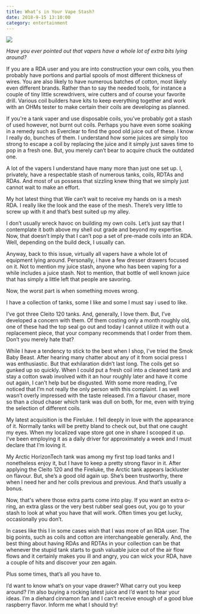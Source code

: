 ```yaml
---
title: What’s in Your Vape Stash?
date: 2018-9-15 13:10:00
category: entertainment
---
```


![](/images/7.jpg)

*Have you ever pointed out that vapers have a whole lot of extra bits lying around?*

If you are a RDA user and you are into construction your own coils, you then probably have portions and partial spools of most different thickness of wires. You are also likely to have numerous batches of cotton, most likely even different brands. Rather than to say the needed tools, for instance a couple of tiny little screwdrivers, wire cutters and of course your favorite drill. Various coil builders have kits to keep everything together and work with an OHMs tester to make certain their coils are developing as planned.

<!-- more -->

If you're a tank vaper and use disposable coils, you’ve probably got a stash of used however, not burnt out coils. Perhaps you have even some soaking in a remedy such as Everclear to find the good old juice out of these. I know I really do, bunches of them. I understand how some juices are simply too strong to escape a coil by replacing the juice and it simply just saves time to pop in a fresh one. But, you merely can’t bear to acquire chuck the outdated one.

A lot of the vapers I understand have many more than just one set up. I, privately, have a respectable stash of numerous tanks, coils, RDTAs and RDAs. And most of us possess that sizzling knew thing that we simply just cannot wait to make an effort.

My hot latest thing that We can’t wait to receive my hands on is a mesh RDA. I really like the look and the ease of the mesh. There’s very little to screw up with it and that’s best suited up my alley.

I don’t usually wreck havoc on building my own coils. Let’s just say that I contemplate it both above my shell out grade and beyond my expertise. Now, that doesn’t imply that I can’t pop a set of pre-made coils into an RDA. Well, depending on the build deck, I usually can.

Anyway, back to this issue, virtually all vapers have a whole lot of equipment lying around. Personally, i have a few dresser drawers focused on it. Not to mention my juice stash, anyone who has been vaping for a while includes a juice stash. Not to mention, that bottle of well known juice that has simply a little left that people are savoring.

Now, the worst part is when something moves wrong.

I have a collection of tanks, some I like and some I must say i used to like.

I’ve got three Cleito 120 tanks. And, generally, I love them. But, I’ve developed a concern with them. Of them costing only a month roughly old, one of these had the top seal go out and today I cannot utilize it with out a replacement piece, that your company recommends that I order from them. Don’t you merely hate that?

While I have a tendency to stick to the best when I shop, I've tried the Smok Baby Beast. After hearing many chatter about any of it from social press I was enthusiastic. But that exhilaration didn’t last long. The coils get so gunked up so quickly. When I could put a fresh coil into a cleaned tank and stay a cotton swab involved with it an hour roughly later and have it come out again, I can’t help but be disgusted. With some more reading, I’ve noticed that I’m not really the only person with this complaint. I as well wasn’t overly impressed with the taste released. I’m a flavour chaser, more so than a cloud chaser which tank was dull on both, for me, even with trying the selection of different coils.

My latest acquisition is the Fireluke. I fell deeply in love with the appearance of it. Normally tanks will be pretty bland to check out, but that one caught my eyes. When my localized vape store got one in share I scooped it up. I’ve been employing it as a daily driver for approximately a week and I must declare that I’m loving it.

My Arctic HorizonTech tank was among my first top load tanks and I nonetheless enjoy it, but I have to keep a pretty strong flavor in it. After applying the Cleito 120 and the Fireluke, the Arctic tank appears lackluster on flavour. But, she’s a good old again up. She’s been trustworthy, there when I need her and her coils previous and previous. And that’s usually a bonus.

Now, that's where those extra parts come into play. If you want an extra o-ring, an extra glass or the very best rubber seal goes out, you go to your stash to look at what you have that will work. Often times you get lucky, occasionally you don’t.

In cases like this I in some cases wish that I was more of an RDA user. The big points, such as coils and cotton are interchangeable generally. And, the best thing about having RDAs and RDTAs in your collection can be that whenever the stupid tank starts to gush valuable juice out of the air flow flows and it certainly makes you ill and angry, you can wick your RDA, have a couple of hits and discover your zen again.

Plus some times, that’s all you have to.

I’d want to know what’s on your vape drawer? What carry out you keep around? I’m also buying a rocking latest juice and I’d want to hear your ideas.  I’m a diehard cinnamon fan and I can’t receive enough of a good blue raspberry flavor. Inform me what I should try!
